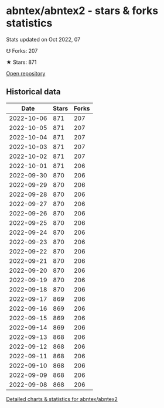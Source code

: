 # abntex/abntex2 - stars & forks statistics

Stats updated on Oct 2022, 07

☋ Forks: 207

★ Stars: 871

[Open repository](https://github.com/abntex/abntex2)

## Historical data
| Date | Stars | Forks |
|------|-------|-------|
| 2022-10-06 | 871 | 207 | 
| 2022-10-05 | 871 | 207 | 
| 2022-10-04 | 871 | 207 | 
| 2022-10-03 | 871 | 207 | 
| 2022-10-02 | 871 | 207 | 
| 2022-10-01 | 871 | 206 | 
| 2022-09-30 | 870 | 206 | 
| 2022-09-29 | 870 | 206 | 
| 2022-09-28 | 870 | 206 | 
| 2022-09-27 | 870 | 206 | 
| 2022-09-26 | 870 | 206 | 
| 2022-09-25 | 870 | 206 | 
| 2022-09-24 | 870 | 206 | 
| 2022-09-23 | 870 | 206 | 
| 2022-09-22 | 870 | 206 | 
| 2022-09-21 | 870 | 206 | 
| 2022-09-20 | 870 | 206 | 
| 2022-09-19 | 870 | 206 | 
| 2022-09-18 | 870 | 206 | 
| 2022-09-17 | 869 | 206 | 
| 2022-09-16 | 869 | 206 | 
| 2022-09-15 | 869 | 206 | 
| 2022-09-14 | 869 | 206 | 
| 2022-09-13 | 868 | 206 | 
| 2022-09-12 | 868 | 206 | 
| 2022-09-11 | 868 | 206 | 
| 2022-09-10 | 868 | 206 | 
| 2022-09-09 | 868 | 206 | 
| 2022-09-08 | 868 | 206 | 


[Detailed charts & statistics for abntex/abntex2](https://reviewgithub.com/rep/abntex/abntex2)
